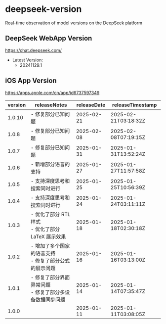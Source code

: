 # deepseek-version
Real-time observation of model versions on the DeepSeek platform


## DeepSeek WebApp Version
https://chat.deepseek.com/
- Latest Version:
  - 20241129.1

## iOS App Version
https://apps.apple.com/cn/app/id6737597349

| version | releaseNotes       | releaseDate        | releaseTimestamp          |
|------------------|--------------------|--------------------|-------------------------|
| 1.0.10           | - 修复部分已知问题 | 2025-02-21         | 2025-02-21T03:18:32Z     |
| 1.0.8            | - 修复部分已知问题 | 2025-02-08         | 2025-02-08T07:19:15Z     |
| 1.0.7            | - 修复部分已知问题 | 2025-01-31         | 2025-01-31T13:52:24Z     |
| 1.0.6            | - 新增部分语言的支持 | 2025-01-27 | 2025-01-27T11:57:58Z     |
| 1.0.5            | - 支持深度思考和搜索同时进行 | 2025-01-25 | 2025-01-25T10:56:39Z     |
| 1.0.4            | - 支持深度思考和搜索同时进行 | 2025-01-24 | 2025-01-24T03:11:11Z     |
| 1.0.3            | - 优化了部分 RTL 样式<br> - 优化了部分 LaTeX 展示效果    |  2025-01-18 | 2025-01-18T02:30:18Z    |
| 1.0.2            | - 增加了多个国家的语言支持<br> - 修复了部分公式的展示问题 | 2025-01-16 | 2025-01-16T03:13:00Z    |
| 1.0.1            | - 修复了部分界面异常问题<br> - 修复了部分多设备数据同步问题  | 2025-01-14 | 2025-01-14T07:35:47Z    |
| 1.0.0            |                    | 2025-01-11         | 2025-01-11T03:08:05Z
